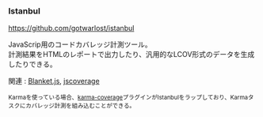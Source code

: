 ### Istanbul
<https://github.com/gotwarlost/istanbul>

JavaScrip用のコードカバレッジ計測ツール。  
計測結果をHTMLのレポートで出力したり、汎用的なLCOV形式のデータを生成したりできる。

関連 : [Blanket.js](http://blanketjs.org/), [jscoverage](https://github.com/fishbar/jscoverage)

<small>Karmaを使っている場合、[karma-coverage](https://github.com/karma-runner/karma-coverage)プラグインがIstanbulをラップしており、Karmaタスクにカバレッジ計測を組み込むことができる。</small>

